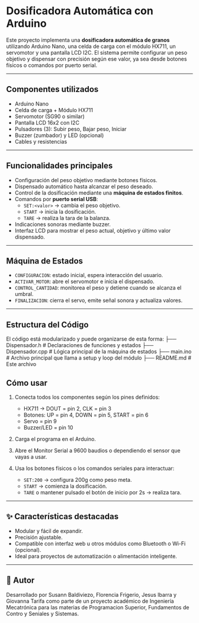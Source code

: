 #  Dosificadora Automática con Arduino

Este proyecto implementa una **dosificadora automática de granos** utilizando Arduino Nano, una celda de carga con el módulo HX711, un servomotor y una pantalla LCD I2C. El sistema permite configurar un peso objetivo y dispensar con precisión según ese valor, ya sea desde botones físicos o comandos por puerto serial.

---

## Componentes utilizados

- Arduino Nano
- Celda de carga + Módulo HX711
- Servomotor (SG90 o similar)
- Pantalla LCD 16x2 con I2C
- Pulsadores (3): Subir peso, Bajar peso, Iniciar
- Buzzer (zumbador) y LED (opcional)
- Cables y resistencias

---

## Funcionalidades principales

- Configuración del peso objetivo mediante botones físicos.
- Dispensado automático hasta alcanzar el peso deseado.
- Control de la dosificación mediante una **máquina de estados finitos**.
- Comandos por **puerto serial USB**:
  - `SET:<valor>` → cambia el peso objetivo.
  - `START` → inicia la dosificación.
  - `TARE` → realiza la tara de la balanza.
- Indicaciones sonoras mediante buzzer.
- Interfaz LCD para mostrar el peso actual, objetivo y último valor dispensado.

---

##  Máquina de Estados

- `CONFIGURACION`: estado inicial, espera interacción del usuario.
- `ACTIVAR_MOTOR`: abre el servomotor e inicia el dispensado.
- `CONTROL_CANTIDAD`: monitorea el peso y detiene cuando se alcanza el umbral.
- `FINALIZACION`: cierra el servo, emite señal sonora y actualiza valores.

---

##  Estructura del Código

El código está modularizado y puede organizarse de esta forma:
├── Dispensador.h # Declaraciones de funciones y estados
├── Dispensador.cpp # Lógica principal de la máquina de estados
├── main.ino # Archivo principal que llama a setup y loop del módulo
├── README.md # Este archivo


## Cómo usar

1. Conecta todos los componentes según los pines definidos:
   - HX711 → DOUT = pin 2, CLK = pin 3
   - Botones: UP = pin 4, DOWN = pin 5, START = pin 6
   - Servo = pin 9
   - Buzzer/LED = pin 10

2. Carga el programa en el Arduino.

3. Abre el Monitor Serial a 9600 baudios o dependiendo el sensor que vayas a usar.

4. Usa los botones físicos o los comandos seriales para interactuar:
   - `SET:200` → configura 200g como peso meta.
   - `START` → comienza la dosificación.
   - `TARE` o mantener pulsado el botón de inicio por 2s → realiza tara.

---

## ✨ Características destacadas

- Modular y fácil de expandir.
- Precisión ajustable.
- Compatible con interfaz web u otros módulos como Bluetooth o Wi-Fi (opcional).
- Ideal para proyectos de automatización o alimentación inteligente.

---

## 🧠 Autor

Desarrollado por Susann Baldiviezo, Florencia Frigerio, Jesus Ibarra y Giovanna Tarifa como parte de un proyecto académico de Ingeniería Mecatrónica para las materias de Programacion Superior, Fundamentos de Contro y Seniales y Sistemas.

